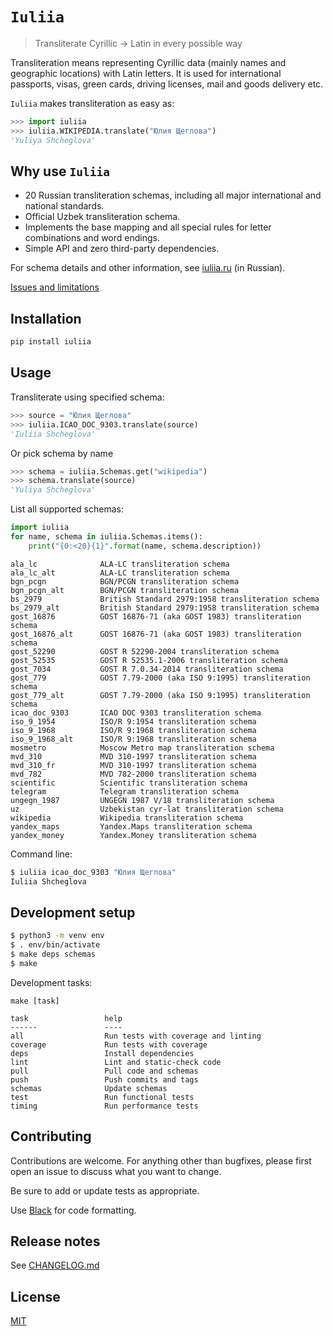# `Iuliia`

> Transliterate Cyrillic → Latin in every possible way

Transliteration means representing Cyrillic data (mainly names and geographic locations) with Latin letters. It is used for international passports, visas, green cards, driving licenses, mail and goods delivery etc.

`Iuliia` makes transliteration as easy as:

```python
>>> import iuliia
>>> iuliia.WIKIPEDIA.translate("Юлия Щеглова")
'Yuliya Shcheglova'
```

## Why use `Iuliia`

-   20 Russian transliteration schemas, including all major international and national standards.
-   Official Uzbek transliteration schema.
-   Implements the base mapping and all special rules for letter combinations and word endings.
-   Simple API and zero third-party dependencies.

For schema details and other information, see [iuliia.ru](https://iuliia.ru/) (in Russian).

[Issues and limitations](https://github.com/nalgeon/iuliia/blob/master/README.md#issues-and-limitations)

## Installation

```sh
pip install iuliia
```

## Usage

Transliterate using specified schema:

```python
>>> source = "Юлия Щеглова"
>>> iuliia.ICAO_DOC_9303.translate(source)
'Iuliia Shcheglova'
```

Or pick schema by name

```python
>>> schema = iuliia.Schemas.get("wikipedia")
>>> schema.translate(source)
'Yuliya Shcheglova'
```

List all supported schemas:

```python
import iuliia
for name, schema in iuliia.Schemas.items():
    print("{0:<20}{1}".format(name, schema.description))
```

```text
ala_lc              ALA-LC transliteration schema
ala_lc_alt          ALA-LC transliteration schema
bgn_pcgn            BGN/PCGN transliteration schema
bgn_pcgn_alt        BGN/PCGN transliteration schema
bs_2979             British Standard 2979:1958 transliteration schema
bs_2979_alt         British Standard 2979:1958 transliteration schema
gost_16876          GOST 16876-71 (aka GOST 1983) transliteration schema
gost_16876_alt      GOST 16876-71 (aka GOST 1983) transliteration schema
gost_52290          GOST R 52290-2004 transliteration schema
gost_52535          GOST R 52535.1-2006 transliteration schema
gost_7034           GOST R 7.0.34-2014 transliteration schema
gost_779            GOST 7.79-2000 (aka ISO 9:1995) transliteration schema
gost_779_alt        GOST 7.79-2000 (aka ISO 9:1995) transliteration schema
icao_doc_9303       ICAO DOC 9303 transliteration schema
iso_9_1954          ISO/R 9:1954 transliteration schema
iso_9_1968          ISO/R 9:1968 transliteration schema
iso_9_1968_alt      ISO/R 9:1968 transliteration schema
mosmetro            Moscow Metro map transliteration schema
mvd_310             MVD 310-1997 transliteration schema
mvd_310_fr          MVD 310-1997 transliteration schema
mvd_782             MVD 782-2000 transliteration schema
scientific          Scientific transliteration schema
telegram            Telegram transliteration schema
ungegn_1987         UNGEGN 1987 V/18 transliteration schema
uz                  Uzbekistan cyr-lat transliteration schema
wikipedia           Wikipedia transliteration schema
yandex_maps         Yandex.Maps transliteration schema
yandex_money        Yandex.Money transliteration schema
```

Command line:

```sh
$ iuliia icao_doc_9303 "Юлия Щеглова"
Iuliia Shcheglova
```

## Development setup

```sh
$ python3 -m venv env
$ . env/bin/activate
$ make deps schemas
$ make
```

Development tasks:

```text
make [task]
```

```text
task                 help
------               ----
all                  Run tests with coverage and linting
coverage             Run tests with coverage
deps                 Install dependencies
lint                 Lint and static-check code
pull                 Pull code and schemas
push                 Push commits and tags
schemas              Update schemas
test                 Run functional tests
timing               Run performance tests
```

## Contributing

Contributions are welcome. For anything other than bugfixes, please first open an issue to discuss what you want to change.

Be sure to add or update tests as appropriate.

Use [Black](https://black.readthedocs.io/en/stable/) for code formatting.

## Release notes

See [CHANGELOG.md](CHANGELOG.md)

## License

[MIT](https://choosealicense.com/licenses/mit/)
